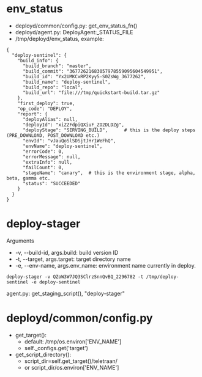 # env_status
* deployd/common/config.py: get_env_status_fn()
* deployd/agent.py: DeployAgent:_STATUS_FILE
* /tmp/deployd/env_status, example:
```
{
  "deploy-sentinel": {
    "build_info": {
      "build_branch": "master",
      "build_commit": "36772621683057978559095604549951",
      "build_id": "Yx2UMKCxRP2Kyy5-S0ZsWg_3677262",
      "build_name": "deploy-sentinel",
      "build_repo": "local",
      "build_url": "file:///tmp/quickstart-build.tar.gz"
    },
    "first_deploy": true,
    "op_code": "DEPLOY",
    "report": {
      "deployAlias": null,
      "deployId": "xiZZFdpiQXiuF_ZO2DLDZg",
      "deployStage": "SERVING_BUILD",      # this is the deploy steps (PRE_DOWNLOAD, POST_DOWNLOAD etc.)
      "envId": "vJauQoSlSDSjtJHr1WeFhQ",
      "envName": "deploy-sentinel",
      "errorCode": 0,
      "errorMessage": null,
      "extraInfo": null,
      "failCount": 0,
      "stageName": "canary",  # this is the environment stage, alpha, beta, gamma etc.
      "status": "SUCCEEDED"
    }
  }
}

```

# deploy-stager
Arguments
* -v, --build-id, args.build: build version ID
* -t, --target, args.target: target directory name
* -e, --env-name, args.env_name: environment name currently in deploy.
```
deploy-stager -v QZoW3W7JQ3SClrzSnnQvBQ_2296782 -t /tmp/deploy-sentinel -e deploy-sentinel
```

agent.py: get_staging_script(), "deploy-stager"

# deployd/common/config.py
* get_target(): 
  * default: /tmp/os.environ['ENV_NAME']
  * self._configs.get('target')
* get_script_directory(): 
  * script_dir=self.get_target()/teletraan/
  * or script_dir/os.environ['ENV_NAME']
